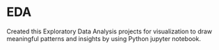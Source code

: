 # EDA
Created this Exploratory Data Analysis projects for visualization to draw meaningful patterns and insights by using Python jupyter notebook.
